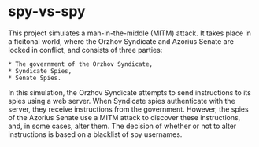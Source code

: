 # spy-vs-spy
This project simulates a man-in-the-middle (MITM) attack. It takes place in a ficitonal world, where the Orzhov Syndicate and Azorius Senate are locked in conflict, and consists of three parties:

    * The government of the Orzhov Syndicate,
    * Syndicate Spies,
    * Senate Spies.
    

In this simulation, the Orzhov Syndicate attempts to send instructions to its spies using a web server. When Syndicate spies authenticate with the server, they receive instructions from the government. However, the spies of the Azorius Senate use a MITM attack to discover these instructions, and, in some cases, alter them. The decision of whether or not to alter instructions is based on a blacklist of spy usernames.
